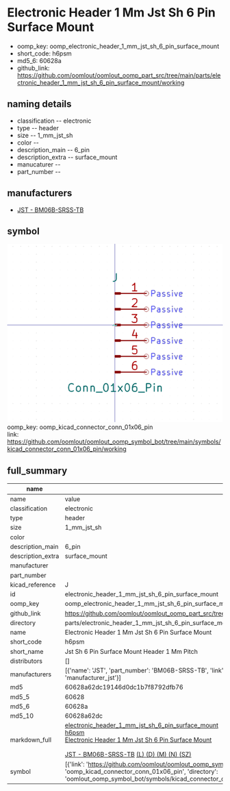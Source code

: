 # Electronic Header 1 Mm Jst Sh 6 Pin Surface Mount

  
* oomp_key: oomp_electronic_header_1_mm_jst_sh_6_pin_surface_mount 
* short_code: h6psm
* md5_6: 60628a  
* github_link: https://github.com/oomlout/oomlout_oomp_part_src/tree/main/parts/electronic_header_1_mm_jst_sh_6_pin_surface_mount/working  
## naming details
* classification -- electronic
* type -- header
* size -- 1_mm_jst_sh
* color -- 
* description_main -- 6_pin
* description_extra -- surface_mount
* manucaturer -- 
* part_number -- 


## manufacturers
* [JST - BM06B-SRSS-TB](https://www.jst-mfg.com/product/index.php?series=231)  

## symbol

![](symbol/0/working/working_600.png)  
oomp_key: oomp_kicad_connector_conn_01x06_pin  
link: https://github.com/oomlout/oomlout_oomp_symbol_bot/tree/main/symbols/kicad_connector_conn_01x06_pin/working  


## full_summary
| name | value | 
| --- | --- | 
| name | value | 
| classification | electronic | 
| type | header | 
| size | 1_mm_jst_sh | 
| color |  | 
| description_main | 6_pin | 
| description_extra | surface_mount | 
| manufacturer |  | 
| part_number |  | 
| kicad_reference | J | 
| id | electronic_header_1_mm_jst_sh_6_pin_surface_mount | 
| oomp_key | oomp_electronic_header_1_mm_jst_sh_6_pin_surface_mount | 
| github_link | https://github.com/oomlout/oomlout_oomp_part_src/tree/main/parts/electronic_header_1_mm_jst_sh_6_pin_surface_mount/working | 
| directory | parts/electronic_header_1_mm_jst_sh_6_pin_surface_mount | 
| name | Electronic Header 1 Mm Jst Sh 6 Pin Surface Mount | 
| short_code | h6psm | 
| short_name | Jst Sh 6 Pin Surface Mount Header 1 Mm Pitch | 
| distributors | [] | 
| manufacturers | [{'name': 'JST', 'part_number': 'BM06B-SRSS-TB', 'link': 'https://www.jst-mfg.com/product/index.php?series=231', 'id': 'manufacturer_jst'}] | 
| md5 | 60628a62dc19146d0dc1b7f8792dfb76 | 
| md5_5 | 60628 | 
| md5_6 | 60628a | 
| md5_10 | 60628a62dc | 
| markdown_full | [electronic_header_1_mm_jst_sh_6_pin_surface_mount](https://github.com/oomlout/oomlout_oomp_part_src/tree/main/parts/electronic_header_1_mm_jst_sh_6_pin_surface_mount/working)<br>[h6psm](https://github.com/oomlout/oomlout_oomp_part_src/tree/main/parts/electronic_header_1_mm_jst_sh_6_pin_surface_mount/working)<br>[Electronic Header 1 Mm Jst Sh 6 Pin Surface Mount](https://github.com/oomlout/oomlout_oomp_part_src/tree/main/parts/electronic_header_1_mm_jst_sh_6_pin_surface_mount/working)<br><br>[JST - BM06B-SRSS-TB](https://www.jst-mfg.com/product/index.php?series=231) [(L)  ](https://www.lcsc.com/search?q=BM06B-SRSS-TB)[(D)  ](https://www.digikey.com/en/products?,keywords=BM06B-SRSS-TB)[(M)  ](https://www.mouser.com/Search/Refine?Keyword=BM06B-SRSS-TB)[(N)  ](https://www.newark.com/search?st=BM06B-SRSS-TB)[(SZ)  ](https://so.szlcsc.com/global.html?k=BM06B-SRSS-TB)<br> | 
| symbol | [{'link': 'https://github.com/oomlout/oomlout_oomp_symbol_bot/tree/main/symbols/kicad_connector_conn_01x06_pin', 'oomp_key': 'oomp_kicad_connector_conn_01x06_pin', 'directory': 'oomlout_oomp_symbol_bot/symbols/kicad_connector_conn_01x06_pin//working/working.kicad_sym'}] | 
